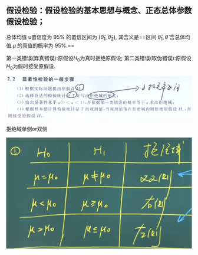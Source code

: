 ## 假设检验：假设检验的基本思想与概念、正态总体参数假设检验；

总体均值 u置信度为 $95 \%$ 的置信区间为 $\left(\hat{\theta}_1, \hat{\theta}_2\right)$, 其含义是==区间 $\hat{\theta}_1, \hat{\theta}$ 含总体均值 $\mu$ 的真值的概率为 $95 \%$.==

第一类错误(弃真错误):原假设$H_0$为真时拒绝原假设;
第二类错误(取伪错误):原假设$H_0$为假时接受原假设.

![image-20230813000610678](./assets/image-20230813000610678.png)

拒绝域单侧or双侧

![image-20230813000726104](./assets/image-20230813000726104.png)